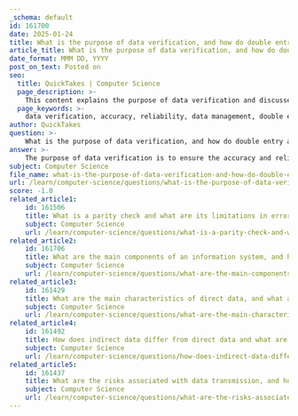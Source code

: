 ```yaml
---
_schema: default
id: 161700
date: 2025-01-24
title: What is the purpose of data verification, and how do double entry and visual checks ensure data accuracy?
article_title: What is the purpose of data verification, and how do double entry and visual checks ensure data accuracy?
date_format: MMM DD, YYYY
post_on_text: Posted on
seo:
  title: QuickTakes | Computer Science
  page_description: >-
    This content explains the purpose of data verification and discusses methods like double entry and visual checks to ensure data accuracy and reliability.
  page_keywords: >-
    data verification, accuracy, reliability, data management, double entry, visual checks, error identification, data quality, auditing, data processing, decision-making, manual review, data analysis
author: QuickTakes
question: >-
    What is the purpose of data verification, and how do double entry and visual checks ensure data accuracy?
answer: >-
    The purpose of data verification is to ensure the accuracy and reliability of data by confirming that it is correct and meets the required standards. Verification is a critical step in data management, as it helps to identify and rectify errors before the data is used for analysis or decision-making. This process contributes to the overall quality of information, which is essential for effective data processing and analysis.\n\nTwo common methods of data verification are double entry and visual checks:\n\n1. **Double Entry**: This method involves entering the same data twice by different operators or at different times. The two entries are then compared to identify discrepancies. If the entries match, the data is considered verified. This technique is particularly effective in reducing human error, as it requires the data to be consistent across multiple entries. In the context of accounting, the double-entry system ensures that every transaction is recorded in at least two accounts, maintaining the balance of the accounting equation. Continuous monitoring of these entries helps ensure that total debits equal total credits, serving as a check on accuracy.\n\n2. **Visual Checks**: This method involves manually reviewing the data entries to identify any obvious errors or inconsistencies. Visual checks can include looking for outliers, checking for logical consistency, and ensuring that data falls within expected ranges. While this method can be time-consuming, it allows for the identification of errors that may not be caught by automated systems. Visual checks are often used in conjunction with other verification methods to enhance overall data accuracy.\n\nBoth double entry and visual checks play a vital role in ensuring data accuracy by providing mechanisms to catch errors before they propagate through the data processing pipeline. By implementing these verification strategies, organizations can significantly improve the quality of their data, leading to more reliable insights and better decision-making.
subject: Computer Science
file_name: what-is-the-purpose-of-data-verification-and-how-do-double-entry-and-visual-checks-ensure-data-accuracy.md
url: /learn/computer-science/questions/what-is-the-purpose-of-data-verification-and-how-do-double-entry-and-visual-checks-ensure-data-accuracy
score: -1.0
related_article1:
    id: 161506
    title: What is a parity check and what are its limitations in error detection?
    subject: Computer Science
    url: /learn/computer-science/questions/what-is-a-parity-check-and-what-are-its-limitations-in-error-detection
related_article2:
    id: 161706
    title: What are the main components of an information system, and how do they interact?
    subject: Computer Science
    url: /learn/computer-science/questions/what-are-the-main-components-of-an-information-system-and-how-do-they-interact
related_article3:
    id: 161429
    title: What are the main characteristics of direct data, and what are its advantages and disadvantages?
    subject: Computer Science
    url: /learn/computer-science/questions/what-are-the-main-characteristics-of-direct-data-and-what-are-its-advantages-and-disadvantages
related_article4:
    id: 161492
    title: How does indirect data differ from direct data and what are its potential uses?
    subject: Computer Science
    url: /learn/computer-science/questions/how-does-indirect-data-differ-from-direct-data-and-what-are-its-potential-uses
related_article5:
    id: 161437
    title: What are the risks associated with data transmission, and how does encryption mitigate these risks?
    subject: Computer Science
    url: /learn/computer-science/questions/what-are-the-risks-associated-with-data-transmission-and-how-does-encryption-mitigate-these-risks
---
```


&nbsp;